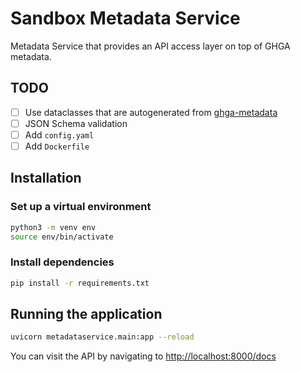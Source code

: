 # Sandbox Metadata Service

Metadata Service that provides an API access layer on top of GHGA metadata.

## TODO

- [ ] Use dataclasses that are autogenerated from [ghga-metadata](https://github.com/ghga-de/ghga-metadata)
- [ ] JSON Schema validation
- [ ] Add `config.yaml`
- [ ] Add `Dockerfile`

## Installation

### Set up a virtual environment

```sh
python3 -m venv env
source env/bin/activate
```

### Install dependencies

```sh
pip install -r requirements.txt
```

## Running the application

```sh
uvicorn metadataservice.main:app --reload
```

You can visit the API by navigating to [http://localhost:8000/docs]()
